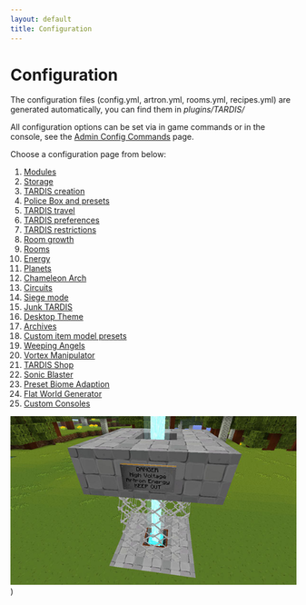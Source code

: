 ```yaml
---
layout: default
title: Configuration
---
```


# Configuration

The configuration files (config.yml, artron.yml, rooms.yml, recipes.yml) are generated automatically, you can find them
in _plugins/TARDIS/_

All configuration options can be set via in game commands or in the console, see
the [Admin Config Commands](config-commands.html) page.

Choose a configuration page from below:

1. [Modules](modules.html)
2. [Storage](configuration-storage.html)
3. [TARDIS creation](configuration-creation.html)
4. [Police Box and presets](configuration-preset.html)
5. [TARDIS travel](configuration-travel.html)
6. [TARDIS preferences](configuration-prefs.html)
7. [TARDIS restrictions](configuration-allow.html)
8. [Room growth](configuration-growth.html)
9. [Rooms](configuration-rooms.html)
10. [Energy](configuration-energy.html)
11. [Planets](configuration-planets.html)
12. [Chameleon Arch](chameleon-arch.html#config)
13. [Circuits](circuit-use.html#config)
14. [Siege mode](siege-mode.html#config)
15. [Junk TARDIS](junk-tardis.html#config)
16. [Desktop Theme](desktop-theme.html#config)
17. [Archives](archive.html#config)
18. [Custom item model presets](custom-model-presets.html)
19. [Weeping Angels](weeping-angels.html#configuration)
20. [Vortex Manipulator](vortex-manipulator.html#configuration)
21. [TARDIS Shop](tardis-shop.html#config-options)
22. [Sonic Blaster](sonic-blaster.html#configuration)
23. [Preset Biome Adaption](adaptive-presets.html)
24. [Flat World Generator](generators.html#configurable-flat-world)
25. [Custom Consoles](custom-consoles.html)

![Recharger](/images/docs/recharger.jpg))


